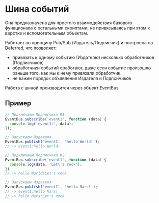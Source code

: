 # Шина событий

Она предназначена для простого взаимодействия базового функционала с остальными скриптами, не привязываясь при этом к верстке и вспомогательным объектам.

Работает по принципу Pub/Sub (Издатель/Подписчик) и построена на Deferred, что позволяет:

* привязать к одному событию (Издателю) несколько обработчиков (Подписчиков)
* обработчики событий сработают, даже если событие произошло раньше того, как мы к нему привязали обработчик.
* не важен порядок объявления Издателя и Подпсичиков

Работа с шиной производится через объект EventBus

## Пример

````javascript
// Подключаем Подписчика №1
EventBus.subscribe('event1', function (data) {
  console.log('event1:', data);
});

// Запускаем Издателя
EventBus.publish('event1', 'hello World!');
// -> event1:hello World!

// Подключаем Подписчика №2
EventBus.subscribe('event1', function (data) {
  console.log(data, 'Let\'s rock');
})
// -> hello World!Let's rock

// Запускаем Издателя
EventBus.publish('event1', 'hello Mars!');
// -> event1:hello Mars!
// -> hello Mars!Let's rock
````
